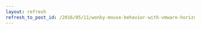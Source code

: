 ```yaml
---
layout: refresh
refresh_to_post_id: /2016/05/11/wonky-mouse-behavior-with-vmware-horizon-view-hvd
---
```

